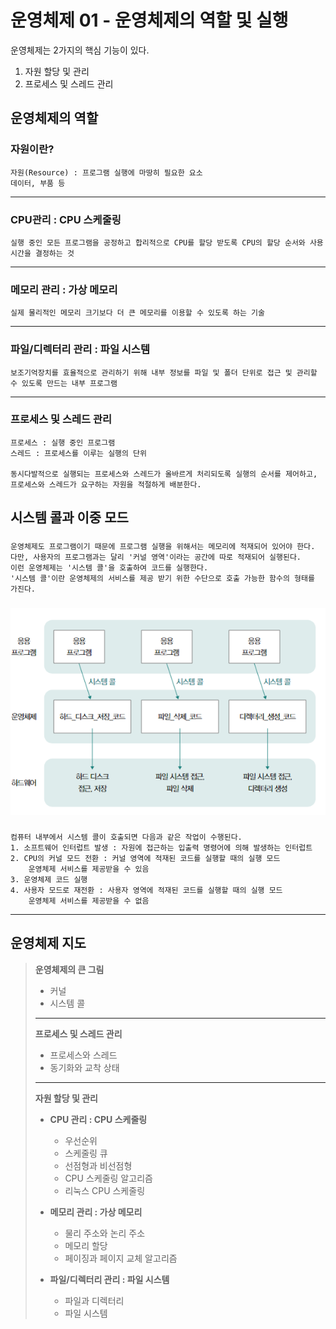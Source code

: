 # 운영체제 01 - 운영체제의 역할 및 실행

운영체제는 2가지의 핵심 기능이 있다.

1. 자원 할당 및 관리
2. 프로세스 및 스레드 관리


## 운영체제의 역할 
### 자원이란?

    자원(Resource) : 프로그램 실행에 마땅히 필요한 요소
    데이터, 부품 등

-------------------------------------
### CPU관리 : CPU 스케줄링

    실행 중인 모든 프로그램을 공정하고 합리적으로 CPU를 할당 받도록 CPU의 할당 순서와 사용 시간을 결정하는 것

-------------------------------------
### 메모리 관리 : 가상 메모리

    실제 물리적인 메모리 크기보다 더 큰 메모리를 이용할 수 있도록 하는 기술

-------------------------------------
### 파일/디렉터리 관리 : 파일 시스템

    보조기억장치를 효율적으로 관리하기 위해 내부 정보를 파일 및 폴더 단위로 접근 및 관리할 수 있도록 만드는 내부 프로그램

-------------------------------------
### 프로세스 및 스레드 관리

    프로세스 : 실행 중인 프로그램
    스레드 : 프로세스를 이루는 실행의 단위

    동시다발적으로 실행되는 프로세스와 스레드가 올바르게 처리되도록 실행의 순서를 제어하고, 프로세스와 스레드가 요구하는 자원을 적절하게 배분한다.

## 시스템 콜과 이중 모드
###
    운영체제도 프로그램이기 때문에 프로그램 실행을 위해서는 메모리에 적재되어 있어야 한다.
    다만, 사용자의 프로그램과는 달리 '커널 영역'이라는 공간에 따로 적재되어 실행된다.
    이런 운영체제는 '시스템 콜'을 호출하여 코드를 실행한다.
    '시스템 콜'이란 운영체제의 서비스를 제공 받기 위한 수단으로 호출 가능한 함수의 형태를 가진다.
###
<img src="./imgs/os01-01.png"/>

###
    컴퓨터 내부에서 시스템 콜이 호출되면 다음과 같은 작업이 수행된다.
    1. 소프트웨어 인터럽트 발생 : 자원에 접근하는 입출력 명령어에 의해 발생하는 인터럽트
    2. CPU의 커널 모드 전환 : 커널 영역에 적재된 코드를 실행할 때의 실행 모드
        운영체제 서비스를 제공받을 수 있음
    3. 운영체제 코드 실행
    4. 사용자 모드로 재전환 : 사용자 영역에 적재된 코드를 실행할 때의 실행 모드
        운영체제 서비스를 제공받을 수 없음

----------------------------------------------------
## 운영체제 지도

> **운영체제의 큰 그림**
> - 커널
> - 시스템 콜
> 
> ---
> 
> **프로세스 및 스레드 관리**
> - 프로세스와 스레드
> - 동기화와 교착 상태
> 
> ---
> 
> **자원 할당 및 관리**
> - **CPU 관리 : CPU 스케줄링**
>   - 우선순위
>   - 스케줄링 큐
>   - 선점형과 비선점형
>   - CPU 스케줄링 알고리즘
>   - 리눅스 CPU 스케줄링
> 
> - **메모리 관리 : 가상 메모리**
>   - 물리 주소와 논리 주소
>   - 메모리 할당
>   - 페이징과 페이지 교체 알고리즘
> 
> - **파일/디렉터리 관리 : 파일 시스템**
>   - 파일과 디렉터리
>   - 파일 시스템

